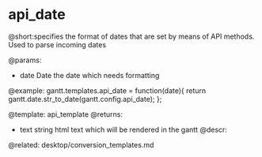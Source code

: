 api_date
=============

@short:specifies the format of dates that are set by means of API methods. Used to parse incoming dates
	
@params:
- date	Date	the date which needs formatting

@example:
gantt.templates.api_date = function(date){
	return gantt.date.str_to_date(gantt.config.api_date);
};

@template:	api_template
@returns:
- text		string		html text which will be rendered in the gantt
@descr:


@related:
	desktop/conversion_templates.md